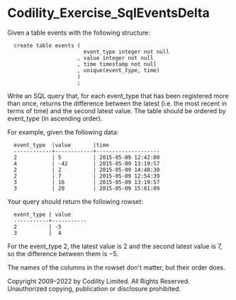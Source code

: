 # Codility_Exercise_SqlEventsDelta

Given a table events with the following structure:

      create table events ( 
                            event_type integer not null
                          , value integer not null
                          , time timestamp not null
                          , unique(event_type, time) 
                          )
                          ;

Write an SQL query that, for each event_type that has been registered more than once, returns the difference between the latest (i.e. the most recent in terms of time) and the second latest value. The table should be ordered by event_type (in ascending order).

For example, given the following data:

      event_type  |value       |time 
      ------------+------------+-------------------- 
      2           | 5          | 2015-05-09 12:42:00 
      4           | -42        | 2015-05-09 13:19:57 
      2           | 2          | 2015-05-09 14:48:30 
      2           | 7          | 2015-05-09 12:54:39 
      3           | 16         | 2015-05-09 13:19:57 
      3           | 20         | 2015-05-09 15:01:09

Your query should return the following rowset:

      event_type | value 
      -----------+----------- 
      2          | -5 
      3          |  4

For the event_type 2, the latest value is 2 and the second latest value is 7, so the difference between them is −5.

The names of the columns in the rowset don't matter, but their order does.

Copyright 2009–2022 by Codility Limited. All Rights Reserved. Unauthorized copying, publication or disclosure prohibited.

